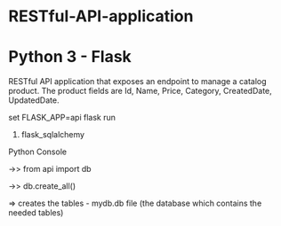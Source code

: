 # RESTful-API-application 
# Python 3 - Flask
RESTful API application that exposes an endpoint to manage a catalog product.
The product fields are Id, Name, Price, Category, CreatedDate, UpdatedDate.


set FLASK_APP=api
flask run


1. flask_sqlalchemy

  Python Console
  
  ->> from api import db
  
  ->> db.create_all()
  
  => creates the tables - mydb.db file (the database which contains the needed tables)




